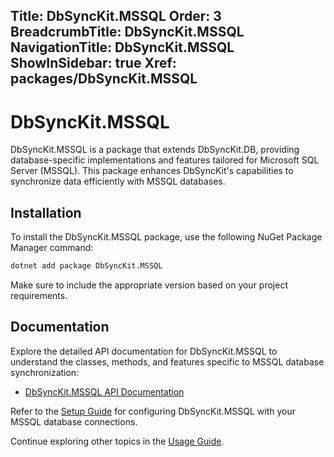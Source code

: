﻿﻿Title: DbSyncKit.MSSQL
Order: 3
BreadcrumbTitle: DbSyncKit.MSSQL
NavigationTitle: DbSyncKit.MSSQL
ShowInSidebar: true
Xref: packages/DbSyncKit.MSSQL
---

# DbSyncKit.MSSQL

DbSyncKit.MSSQL is a package that extends DbSyncKit.DB, providing database-specific implementations and features tailored for Microsoft SQL Server (MSSQL). This package enhances DbSyncKit's capabilities to synchronize data efficiently with MSSQL databases.

## Installation

To install the DbSyncKit.MSSQL package, use the following NuGet Package Manager command:

```bash
dotnet add package DbSyncKit.MSSQL
```

Make sure to include the appropriate version based on your project requirements.

## Documentation

Explore the detailed API documentation for DbSyncKit.MSSQL to understand the classes, methods, and features specific to MSSQL database synchronization:

- [DbSyncKit.MSSQL API Documentation](xref:api-DbSyncKit.MSSQL)

Refer to the [Setup Guide](xref:configuration) for configuring DbSyncKit.MSSQL with your MSSQL database connections.

Continue exploring other topics in the [Usage Guide](xref:usage).
